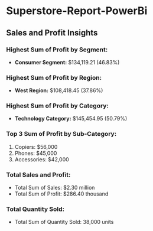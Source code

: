 # Superstore-Report-PowerBi

## Sales and Profit Insights

### Highest Sum of Profit by Segment:
- **Consumer Segment:** $134,119.21 (46.83%)

### Highest Sum of Profit by Region:
- **West Region:** $108,418.45 (37.86%)

### Highest Sum of Profit by Category:
- **Technology Category:** $145,454.95 (50.79%)

### Top 3 Sum of Profit by Sub-Category:
1. Copiers: $56,000
2. Phones: $45,000
3. Accessories: $42,000

### Total Sales and Profit:
- Total Sum of Sales: $2.30 million
- Total Sum of Profit: $286.40 thousand

### Total Quantity Sold:
- Total Sum of Quantity Sold: 38,000 units
